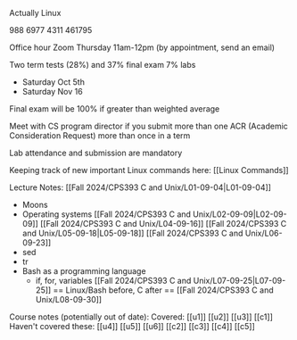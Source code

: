 Actually Linux

988 6977 4311
461795

Office hour Zoom Thursday 11am-12pm (by appointment, send an email)

Two term tests (28%) and 37% final exam 7% labs
- Saturday Oct 5th
- Saturday Nov 16

Final exam will be 100% if greater than weighted average

Meet with CS program director if you submit more than one ACR (Academic Consideration Request) more than once in a term

Lab attendance and submission are mandatory

Keeping track of new important Linux commands here:
[[Linux Commands]]

Lecture Notes:
[[Fall 2024/CPS393 C and Unix/L01-09-04|L01-09-04]]
- Moons
- Operating systems
[[Fall 2024/CPS393 C and Unix/L02-09-09|L02-09-09]]
[[Fall 2024/CPS393 C and Unix/L04-09-16]]
[[Fall 2024/CPS393 C and Unix/L05-09-18|L05-09-18]]
[[Fall 2024/CPS393 C and Unix/L06-09-23]]
- sed
- tr
- Bash as a programming language
	- if, for, variables
[[Fall 2024/CPS393 C and Unix/L07-09-25|L07-09-25]]
\== Linux/Bash before, C after ==
[[Fall 2024/CPS393 C and Unix/L08-09-30]]



Course notes (potentially out of date):
Covered:
[[u1]]
[[u2]]
[[u3]]
[[c1]]
Haven't covered these:
[[u4]]
[[u5]]
[[u6]]
[[c2]]
[[c3]]
[[c4]]
[[c5]]